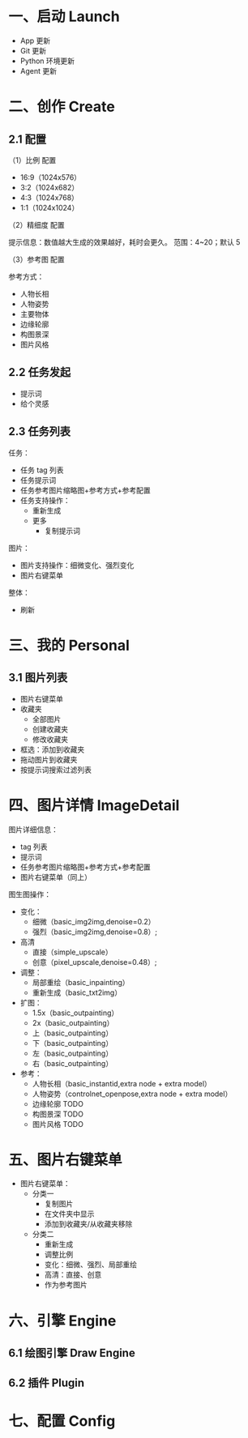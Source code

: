 # 一、启动 Launch

- App 更新
- Git 更新
- Python 环境更新
- Agent 更新

# 二、创作 Create

## 2.1 配置

（1）比例 配置

- 16:9（1024x576）
- 3:2（1024x682）
- 4:3（1024x768）
- 1:1（1024x1024）

（2）精细度 配置

提示信息：数值越大生成的效果越好，耗时会更久。
范围：4~20；默认 5

（3）参考图 配置

参考方式：

- 人物长相
- 人物姿势
- 主要物体
- 边缘轮廓
- 构图景深
- 图片风格

## 2.2 任务发起

- 提示词
- 给个灵感

## 2.3 任务列表

任务：

- 任务 tag 列表
- 任务提示词
- 任务参考图片缩略图+参考方式+参考配置
- 任务支持操作：
  - 重新生成
  - 更多
    - 复制提示词

图片：

- 图片支持操作：细微变化、强烈变化
- 图片右键菜单

整体：

- 刷新

# 三、我的 Personal

## 3.1 图片列表

- 图片右键菜单
- 收藏夹
  - 全部图片
  - 创建收藏夹
  - 修改收藏夹
- 框选：添加到收藏夹
- 拖动图片到收藏夹
- 按提示词搜索过滤列表

# 四、图片详情 ImageDetail

图片详细信息：

- tag 列表
- 提示词
- 任务参考图片缩略图+参考方式+参考配置
- 图片右键菜单（同上）

图生图操作：

- 变化：
  - 细微（basic_img2img,denoise=0.2）
  - 强烈（basic_img2img,denoise=0.8）;
- 高清
  - 直接（simple_upscale）
  - 创意（pixel_upscale,denoise=0.48）;
- 调整：
  - 局部重绘（basic_inpainting）
  - 重新生成（basic_txt2img）
- 扩图：
  - 1.5x（basic_outpainting）
  - 2x（basic_outpainting）
  - 上（basic_outpainting）
  - 下（basic_outpainting）
  - 左（basic_outpainting）
  - 右（basic_outpainting）
- 参考：
  - 人物长相（basic_instantid,extra node + extra model）
  - 人物姿势（controlnet_openpose,extra node + extra model）
  - 边缘轮廓 TODO
  - 构图景深 TODO
  - 图片风格 TODO

# 五、图片右键菜单

- 图片右键菜单：
  - 分类一
    - 复制图片
    - 在文件夹中显示
    - 添加到收藏夹/从收藏夹移除
  - 分类二
    - 重新生成
    - 调整比例
    - 变化：细微、强烈、局部重绘
    - 高清：直接、创意
    - 作为参考图片

# 六、引擎 Engine

## 6.1 绘图引擎 Draw Engine

## 6.2 插件 Plugin

# 七、配置 Config
